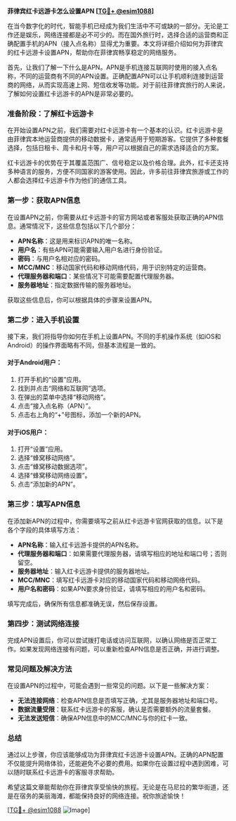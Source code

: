 **菲律宾红卡远游卡怎么设置APN [[TG💪+ @esim1088](https://t.me/s/esim1088)]**

在当今数字化的时代，智能手机已经成为我们生活中不可或缺的一部分。无论是工作还是娱乐，网络连接都是必不可少的。而在国外旅行时，选择合适的运营商和正确配置手机的APN（接入点名称）显得尤为重要。本文将详细介绍如何为菲律宾的红卡远游卡设置APN，帮助你在菲律宾畅享稳定的网络服务。

首先，让我们了解一下什么是APN。APN是手机连接互联网时使用的接入点名称，不同的运营商有不同的APN设置。正确配置APN可以让手机顺利连接到运营商的网络，从而实现高速上网、短信收发等功能。对于前往菲律宾旅行的人来说，了解如何设置红卡远游卡的APN是非常必要的。

### **准备阶段：了解红卡远游卡**

在开始设置APN之前，我们需要对红卡远游卡有一个基本的认识。红卡远游卡是由菲律宾本地运营商提供的移动数据卡，通常适用于短期游客。它提供了多种套餐选择，包括日租卡、周卡和月卡等，用户可以根据自己的需求选择适合的方案。

红卡远游卡的优势在于其覆盖范围广、信号稳定以及价格合理。此外，红卡还支持多种语言的服务，方便不同国家的游客使用。因此，许多前往菲律宾旅游或工作的人都会选择红卡远游卡作为他们的通信工具。

### **第一步：获取APN信息**

在设置APN之前，你需要从红卡远游卡的官方网站或者客服处获取正确的APN信息。通常情况下，这些信息包括以下几个部分：

- **APN名称**：这是用来标识APN的唯一名称。
- **用户名**：有些APN可能需要输入用户名进行身份验证。
- **密码**：与用户名相对应的密码。
- **MCC/MNC**：移动国家代码和移动网络代码，用于识别特定的运营商。
- **代理服务器和端口**：某些情况下可能需要配置代理服务器。
- **服务器地址**：指定数据传输的服务器地址。

获取这些信息后，你可以根据具体的步骤来设置APN。

### **第二步：进入手机设置**

接下来，我们将指导你如何在手机上设置APN。不同的手机操作系统（如iOS和Android）的操作界面略有不同，但基本流程是一致的。

#### **对于Android用户：**

1. 打开手机的“设置”应用。
2. 找到并点击“网络和互联网”选项。
3. 在弹出的菜单中选择“移动网络”。
4. 点击“接入点名称（APN）”。
5. 点击右上角的“+”号图标，添加一个新的APN。

#### **对于iOS用户：**

1. 打开“设置”应用。
2. 选择“蜂窝移动网络”。
3. 点击“蜂窝移动数据选项”。
4. 选择“蜂窝移动网络设置”。
5. 点击“添加新的APN”。

### **第三步：填写APN信息**

在添加新APN的过程中，你需要填写之前从红卡远游卡官网获取的信息。以下是各个字段的具体填写方法：

- **APN名称**：输入红卡远游卡提供的APN名称。
- **代理服务器和端口**：如果需要代理服务器，请填写相应的地址和端口号；否则留空。
- **服务器地址**：输入红卡远游卡提供的服务器地址。
- **MCC/MNC**：填写红卡远游卡对应的移动国家代码和移动网络代码。
- **用户名和密码**：如果APN要求身份验证，请填写相应的用户名和密码。

填写完成后，确保所有信息都准确无误，然后保存设置。

### **第四步：测试网络连接**

完成APN设置后，你可以尝试拨打电话或访问互联网，以确认网络是否正常工作。如果发现网络连接有问题，可以重新检查APN信息是否正确，并进行调整。

### **常见问题及解决方法**

在设置APN的过程中，可能会遇到一些常见的问题。以下是一些解决方案：

- **无法连接网络**：检查APN信息是否填写正确，尤其是服务器地址和端口号。
- **数据流量受限**：联系红卡远游卡的客服，确认是否需要额外的流量套餐。
- **无法发送短信**：确保APN信息中的MCC/MNC与你的红卡一致。

### **总结**

通过以上步骤，你应该能够成功为菲律宾红卡远游卡设置APN。正确的APN配置不仅能提升网络体验，还能避免不必要的费用。如果你在设置过程中遇到困难，可以随时联系红卡远游卡的客服寻求帮助。

希望这篇文章能帮助你在菲律宾享受愉快的旅程。无论是在马尼拉的繁华街道，还是在宿务的美丽海滩，都能保持良好的网络连接。祝你旅途愉快！

[[TG💪+ @esim1088](https://t.me/s/esim1088) ![Image](https://i.postimg.cc/4NQfJmqS/Snipaste-2025-05-13-00-14-12.png)]